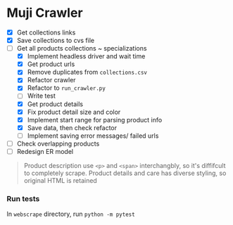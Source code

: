 # Muji Crawler

- [x] Get collections links
- [x] Save collections to cvs file
- [ ] Get all products
collections ~ specializations
    - [x] Implement headless driver and wait time
    - [x] Get product urls
    - [x] Remove duplicates from `collections.csv`
    - [x] Refactor crawler
    - [x] Refactor to `run_crawler.py`
    - [ ] Write test
    - [x] Get product details
    - [x] Fix product detail size and color
    - [x] Implement start range for parsing product info
    - [x] Save data, then check refactor
    - [ ] Implement saving error messages/ failed urls
- [ ] Check overlapping products
- [ ] Redesign ER model

> Product description use `<p>` and `<span>` interchangbly, so it's diffifcult to completely scrape. Product details and care has diverse styling, so original HTML is retained

### Run tests
In `webscrape` directory, run `python -m pytest`